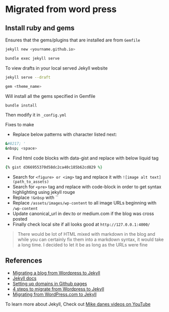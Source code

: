 # Migrated from word press

## Install ruby and gems

Ensures that the gems/plugins that are installed are from `Gemfile`

```zsh
jekyll new <yourname.github.io>
```


```zsh
bundle exec jekyll serve
```

To view drafts in your local served Jekyll website

```zsh
jekyll serve --draft
```


```zsh
gem <theme_name>
```

Will install all the gems specified in Gemfile

```zsh
bundle install
```

Then modify it in `_config.yml`


Fixes to make

- Replace below patterns with character listed next:

```zsh
&#8217; '
&nbsp; <space>
```

- Find html code blocks with data-gist and replace with below liquid tag

```ruby
{% gist d366955370d58dc2ca40c185b62cd829 %}
```

- Search for `<figure> or <img>` tag and replace it with `![image alt text](path_to_assets)`
- Search for `<pre>` tag and replace with code-block in order to get syntax highlighting using jekyll rouge
- Replace `!&nbsp` with ``
- Replace `/assets/images/wp-content` to all image URLs beginning with `/wp-content`
- Update canonical_url in dev.to or medium.com if the blog was cross posted
- Finally check local site if all looks good at `http://127.0.0.1:4000/`

> There would be lot of HTML mixed with markdown in the blog and while you can certainly fix them into a markdown syntax, it would take a long time. I decided to let it be as long as the URLs were fine

## References

- [Migrating a blog from Wordpress to Jekyll](https://dev.to/samba_code/migrating-a-blog-from-wordpress-to-jekyll-4flk)
- [Jekyll docs](https://jekyllrb.com/docs/)
- [Setting up domains in Github pages](https://docs.github.com/en/github/working-with-github-pages/about-custom-domains-and-github-pages)
- [4 steps to migrate from Wordpress to Jekyll](https://blog.webjeda.com/wordpress-to-jekyll-migration/)
- [Migrating from WordPress.com to Jekyll](https://hadihariri.com/2013/12/24/migrating-from-wordpress-to-jekyll/)

To learn more about Jekyll, Check out [Mike danes videos on YouTube](https://www.youtube.com/watch?v=T1itpPvFWHI&list=PLLAZ4kZ9dFpOPV5C5Ay0pHaa0RJFhcmcB)